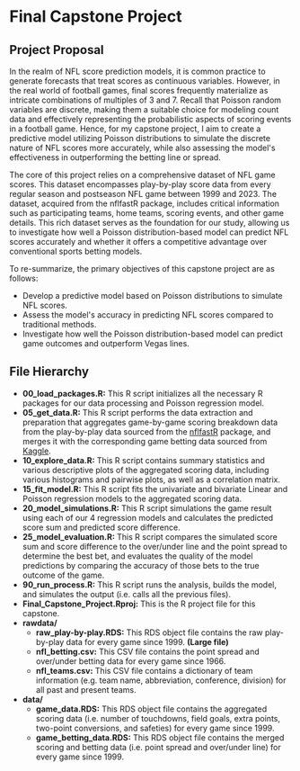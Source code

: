 # Final Capstone Project

## Project Proposal
In the realm of NFL score prediction models, it is common practice to generate forecasts that treat scores as continuous variables. However, in the real world of football games, final scores frequently materialize as intricate combinations of multiples of 3 and 7. Recall that Poisson random variables are discrete, making them a suitable choice for modeling count data and effectively representing the probabilistic aspects of scoring events in a football game. Hence, for my capstone project, I aim to create a predictive model utilizing Poisson distributions to simulate the discrete nature of NFL scores more accurately, while also assessing the model's effectiveness in outperforming the betting line or spread.

The core of this project relies on a comprehensive dataset of NFL game scores. This dataset encompasses play-by-play score data from every regular season and postseason NFL game between 1999 and 2023. The dataset, acquired from the nflfastR package, includes critical information such as participating teams, home teams, scoring events, and other game details. This rich dataset serves as the foundation for our study, allowing us to investigate how well a Poisson distribution-based model can predict NFL scores accurately and whether it offers a competitive advantage over conventional sports betting models.

To re-summarize, the primary objectives of this capstone project are as follows:
* Develop a predictive model based on Poisson distributions to simulate NFL scores.
*	Assess the model's accuracy in predicting NFL scores compared to traditional methods.
*	Investigate how well the Poisson distribution-based model can predict game outcomes and outperform Vegas lines.

## File Hierarchy
* **00_load_packages.R:** This R script initializes all the necessary R packages for our data processing and Poisson regression model.
* **05_get_data.R:** This R script performs the data extraction and preparation that aggregates game-by-game scoring breakdown data from the play-by-play data sourced from the [nflfastR](https://CRAN.R-project.org/package=nflfastR) package, and merges it with the corresponding game betting data sourced from [Kaggle](https://www.kaggle.com/datasets/tobycrabtree/nfl-scores-and-betting-data).
* **10_explore_data.R:** This R script contains summary statistics and various descriptive plots of the aggregated scoring data, including various histograms and pairwise plots, as well as a correlation matrix.
* **15_fit_model.R:** This R script fits the univariate and bivariate Linear and Poisson regression models to the aggregated scoring data.
* **20_model_simulations.R:** This R script simulations the game result using each of our 4 regression models and calculates the predicted score sum and predicted score difference.
* **25_model_evaluation.R:** This R script compares the simulated score sum and score difference to the over/under line and the point spread to determine the best bet, and evaluates the quality of the model predictions by comparing the accuracy of those bets to the true outcome of the game.
* **90_run_process.R:** This R script runs the analysis, builds the model, and simulates the output (i.e. calls all the previous files).
* **Final_Capstone_Project.Rproj:** This is the R project file for this capstone.
* **rawdata/**
	* **raw_play-by-play.RDS:** This RDS object file contains the raw play-by-play data for every game since 1999. **(Large file)**
	* **nfl_betting.csv:** This CSV file contains the point spread and over/under betting data for every game since 1966.
	* **nfl_teams.csv:** This CSV file contains a dictionary of team information (e.g. team name, abbreviation, conference, division) for all past and present teams.
* **data/**
	* **game_data.RDS:** This RDS object file contains the aggregated scoring data (i.e. number of touchdowns, field goals, extra points, two-point conversions, and safeties) for every game since 1999.
	* **game_betting_data.RDS:** This RDS object file contains the merged scoring and betting data (i.e. point spread and over/under line) for every game since 1999.
